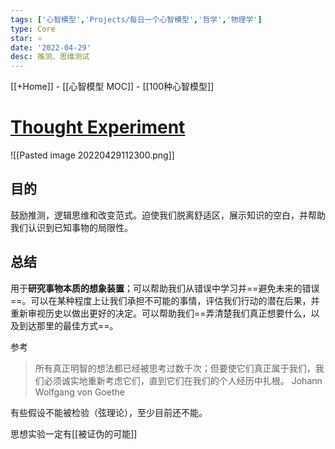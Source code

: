 ```yaml
---
tags: ['心智模型','Projects/每日一个心智模型','哲学','物理学']
type: Core
star: ⭐
date: '2022-04-29'
desc: 推测、思维测试
---
```

[[+Home]] - [[心智模型 MOC]] - [[100种心智模型]]


# **[Thought Experiment](https://fs.blog/2017/06/thought-experiment-how-einstein-solved-difficult-problems/)**


![[Pasted image 20220429112300.png]]

## 目的
鼓励推测，逻辑思维和改变范式。迫使我们脱离舒适区，展示知识的空白，并帮助我们认识到已知事物的局限性。




## 总结
用于**研究事物本质的想象装置**；可以帮助我们从错误中学习并==避免未来的错误==。可以在某种程度上让我们承担不可能的事情，评估我们行动的潜在后果，并重新审视历史以做出更好的决定。可以帮助我们==弄清楚我们真正想要什么，以及到达那里的最佳方式==。


参考
>所有真正明智的想法都已经被思考过数千次；但要使它们真正属于我们，我们必须诚实地重新考虑它们，直到它们在我们的个人经历中扎根。
>Johann Wolfgang von Goethe

有些假设不能被检验（弦理论），至少目前还不能。

思想实验一定有[[被证伪的可能]]